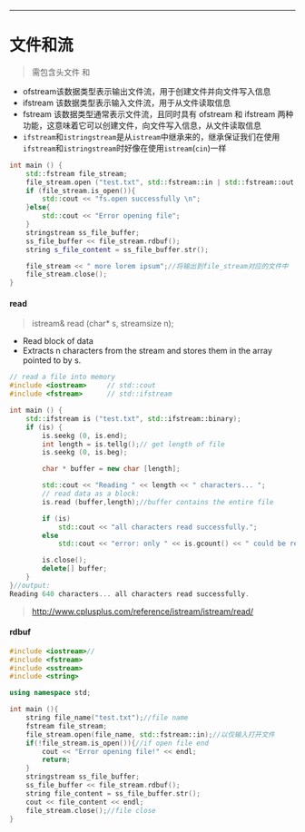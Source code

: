 ---

# 文件和流

>   需包含头文件 <iostream> 和 <fstream>







- ofstream该数据类型表示输出文件流，用于创建文件并向文件写入信息
- ifstream 该数据类型表示输入文件流，用于从文件读取信息
- fstream 该数据类型通常表示文件流，且同时具有 ofstream 和 ifstream 两种功能，这意味着它可以创建文件，向文件写入信息，从文件读取信息
- `ifstream`和`istringstream`是从`istream`中继承来的，继承保证我们在使用`ifstream`和`istringstream`时好像在使用`istream`(`cin`)一样






```cpp
int main () {
	std::fstream file_stream;
	file_stream.open ("test.txt", std::fstream::in | std::fstream::out | std::fstream::app);
	if (file_stream.is_open()){
		std::cout << "fs.open successfully \n";
	}else{
		std::cout << "Error opening file";
	}
	stringstream ss_file_buffer;
	ss_file_buffer << file_stream.rdbuf();
	string s_file_content = ss_file_buffer.str();

	file_stream << " more lorem ipsum";//将输出到file_stream对应的文件中
	file_stream.close();
}
```



#### read

> istream& read (char* s, streamsize n);

- Read block of data
- Extracts n characters from the stream and stores them in the array pointed to by s.


```c++
// read a file into memory
#include <iostream>     // std::cout
#include <fstream>      // std::ifstream

int main () {
	std::ifstream is ("test.txt", std::ifstream::binary);
	if (is) {
		is.seekg (0, is.end);
		int length = is.tellg();// get length of file
		is.seekg (0, is.beg);

		char * buffer = new char [length];

		std::cout << "Reading " << length << " characters... ";
		// read data as a block:
		is.read (buffer,length);//buffer contains the entire file

		if (is)
			std::cout << "all characters read successfully.";
		else
			std::cout << "error: only " << is.gcount() << " could be read";

		is.close();
		delete[] buffer;
	}
}//output:
Reading 640 characters... all characters read successfully.
```

> http://www.cplusplus.com/reference/istream/istream/read/



#### rdbuf



```cpp
#include <iostream>//
#include <fstream>
#include <sstream>
#include <string>

using namespace std;

int main (){
	string file_name("test.txt");//file name
	fstream file_stream;
	file_stream.open(file_name, std::fstream::in);//以仅输入打开文件
	if(!file_stream.is_open()){//if open file end
		cout << "Error opening file!" << endl;
		return;
	}
	stringstream ss_file_buffer;
	ss_file_buffer << file_stream.rdbuf();
	string file_content = ss_file_buffer.str();
	cout << file_content << endl;
	file_stream.close();//file close
}
```







